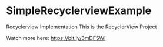 # SimpleRecyclerviewExample
Recyclerview Implementation
This is the RecyclerView Project

Watch more here: https://bit.ly/3mDFSWi
